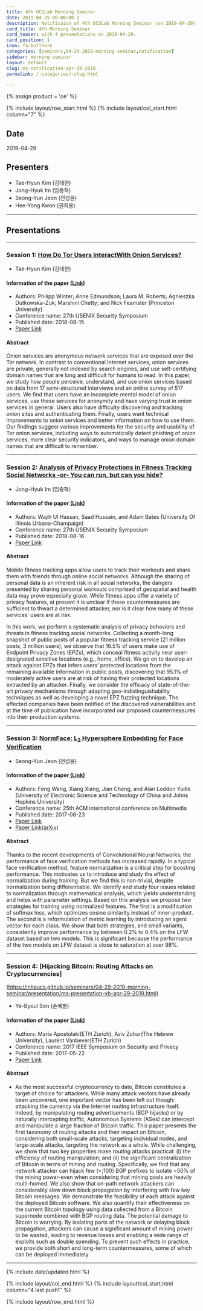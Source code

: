 ```yaml
---
title: 4th UCSLab Morning Seminar
date: 2019-04-25 00:00:00 Z
description: Notificaion of 4th UCSLab Morning Seminar (on 2019-04-29) 
card_title: 4th Morning Seminar
card_teaser: with 4 presentations on 2019-04-29.
card_position: 1
icon: fa-bullhorn
categories: [seminars,04-29-2019-morning-seminar,notification]
sidebar: morning-seminar
layout: default
slug: ms-notification-apr-29-2019
permalink: /:categories/:slug.html

---
```


{% assign product = 'ce' %}

{% include layout/row_start.html %}
{% include layout/col_start.html column="7" %}

## Date
2019-04-29

## Presenters
+ Tae-Hyun Kim (김태현)
+ Jong-Hyuk Im (임종혁)
+ Seong-Yun Jeon (전성윤)
+ Hee-Yong Kwon (권희용)

---
## Presentations

---

### Session 1: [How Do Tor Users InteractWith Onion Services?](https://inhaucs.github.io/seminars/04-29-2019-morning-seminar/presentation/ms-presentation-th-apr-30-2019.html)

+ Tae-Hyun Kim (김태현)

#### Information of the paper [(Link)](https://www.usenix.org/conference/usenixsecurity18/presentation/winter)
+ Authors: Philipp Winter; Anne Edmundson; Laura M. Roberts; Agnieszka Dutkowska-Zuk; Marshini Chetty; and Nick Feamster (Princeton University)
+ Conference name: 27th USENIX Security Symposium
+ Published date: 2018-08-15
+ [Paper Link](https://www.usenix.org/conference/usenixsecurity18/presentation/winter)

#### Abstract
Onion services are anonymous network services that are exposed over the Tor network. In contrast to conventional Internet services, onion services are private, generally not indexed by search engines, and use self-certifying domain names that are long and difficult for humans to read. In this paper, we study how people perceive, understand, and use onion services based on data from 17 semi-structured interviews and an online survey of 517 users. We find that users have an incomplete mental model of onion services, use these services for anonymity and have varying trust in onion services in general. Users also have difficulty discovering and tracking onion sites and authenticating them. Finally, users want technical improvements to onion services and better information on how to use them. Our findings suggest various improvements for the security and usability of Tor onion services, including ways to automatically detect phishing of onion services, more clear security indicators, and ways to manage onion domain names that are difficult to remember.
 
---

### Session 2: [Analysis of Privacy Protections in Fitness Tracking Social Networks -or- You can run, but can you hide?](https://inhaucs.github.io/seminars/04-29-2019-morning-seminar/presentation/ms-presentation-jh-apr-29-2019.html)

+ Jong-Hyuk Im (임종혁)

#### Information of the paper [(Link)](https://www.usenix.org/conference/usenixsecurity18/presentation/hassan)
+ Authors: Wajih Ul Hassan, Saad Hussain, and Adam Bates (University Of Illinois Urbana-Champaign)
+ Conference name: 27th USENIX Security Symposium
+ Published date: 2018-08-16
+ [Paper Link](https://www.usenix.org/system/files/conference/usenixsecurity18/sec18-hassan_0.pdf)

#### Abstract
Mobile fitness tracking apps allow users to track their workouts and share them with friends through online social networks. 
Although the sharing of personal data is an inherent risk in all social networks, the dangers presented by sharing personal workouts comprised of geospatial and health data may prove especially grave. 
While fitness apps offer a variety of privacy features, at present it is unclear if these countermeasures are sufficient to thwart a determined attacker, nor is it clear how many of these services’ users are at risk.

In this work, we perform a systematic analysis of privacy behaviors and threats in fitness tracking social networks. 
Collecting a month-long snapshot of public posts of a popular fitness tracking service (21 million posts, 3 million users), 
we observe that 16.5% of users make use of Endpoint Privacy Zones (EPZs), 
which conceal fitness activity near user-designated sensitive locations (e.g., home, office). 
We go on to develop an attack against EPZs that infers users’ protected locations from the remaining available information in public posts, 
discovering that 95.1% of moderately active users are at risk of having their protected locations extracted by an attacker. 
Finally, we consider the efficacy of state-of-the-art privacy mechanisms through adapting geo-indistinguishability techniques as well as developing a novel EPZ fuzzing technique. 
The affected companies have been notified of the discovered vulnerabilities and at the time of publication have incorporated our proposed countermeasures into their production systems.
 
---

### Session 3: [NormFace: L<sub>2</sub> Hypersphere Embedding for Face Verification](https://inhaucs.github.io/seminars/04-29-2019-morning-seminar/presentation/ms-presentation-sy-apr-29-2019.html)

+ Seong-Yun Jeon (전성윤)

#### Information of the paper [(Link)](https://dl.acm.org/citation.cfm?id=3123266.3123359)
+ Authors: Feng Wang, Xiang Xiang, Jian Cheng, and Alan Loddon Yuille (University of Electronic Science and Technology of China and Johns Hopkins University)
+ Conference name: 25th ACM international conference on Multimedia
+ Published date: 2017-08-23
+ [Paper Link](https://dl.acm.org/citation.cfm?id=3123266.3123359)
+ [Paper Link(arXiv)](https://arxiv.org/pdf/1704.06369.pdf)

#### Abstract
Thanks to the recent developments of Convolutional Neural Networks, the performance of face verification methods has increased rapidly. In a typical face verification method, feature normalization is a critical step for boosting performance. This motivates us to introduce and study the effect of normalization during training. But we find this is non-trivial, despite normalization being differentiable. We identify and study four issues related to normalization through mathematical analysis, which yields understanding and helps with parameter settings. Based on this analysis we propose two strategies for training using normalized features. The first is a modification of softmax loss, which optimizes cosine similarity instead of inner-product. The second is a reformulation of metric learning by introducing an agent vector for each class. We show that both strategies, and small variants, consistently improve performance by between 0.2% to 0.4% on the LFW dataset based on two models. This is significant because the performance of the two models on LFW dataset is close to saturation at over 98%.

---


### Session 4: [Hijacking Bitcoin: Routing Attacks on Cryptocurrencies]
(https://inhaucs.github.io/seminars/04-29-2019-morning-seminar/presentation/ms-presentation-yb-apr-29-2019.html)

+ Ye-Byoul Son (손예별)

#### Information of the paper [(Link)](https://ieeexplore.ieee.org/document/7958588)
+ Authors: Maria Apostolaki(ETH Zurich), Aviv Zohar(The Hebrew University), Laurent Vanbever(ETH Zurich)
+ Conference name: 2017 IEEE Symposium on Security and Privacy
+ Published date: 2017-05-22
+ [Paper Link](https://ieeexplore.ieee.org/stamp/stamp.jsp?tp=&arnumber=7958588)


#### Abstract
+ As the most successful cryptocurrency to date, Bitcoin constitutes a target of choice for attackers. While many attack vectors have already been uncovered, one important vector has been left out though: attacking the currency via the Internet routing infrastructure itself. Indeed, by manipulating routing advertisements (BGP hijacks) or by naturally intercepting traffic, Autonomous Systems (ASes) can intercept and manipulate a large fraction of Bitcoin traffic. This paper presents the first taxonomy of routing attacks and their impact on Bitcoin, considering both small-scale attacks, targeting individual nodes, and large-scale attacks, targeting the network as a whole. While challenging, we show that two key properties make routing attacks practical: (i) the efficiency of routing manipulation; and (ii) the significant centralization of Bitcoin in terms of mining and routing. Specifically, we find that any network attacker can hijack few (<;100) BGP prefixes to isolate ~50% of the mining power-even when considering that mining pools are heavily multi-homed. We also show that on-path network attackers can considerably slow down block propagation by interfering with few key Bitcoin messages. We demonstrate the feasibility of each attack against the deployed Bitcoin software. We also quantify their effectiveness on the current Bitcoin topology using data collected from a Bitcoin supernode combined with BGP routing data. The potential damage to Bitcoin is worrying. By isolating parts of the network or delaying block propagation, attackers can cause a significant amount of mining power to be wasted, leading to revenue losses and enabling a wide range of exploits such as double spending. To prevent such effects in practice, we provide both short and long-term countermeasures, some of which can be deployed immediately.

---

 
{% include date/updated.html %}

{% include layout/col_end.html %}
{% include layout/col_start.html column="4 last push1" %}

{% include layout/row_end.html %}
